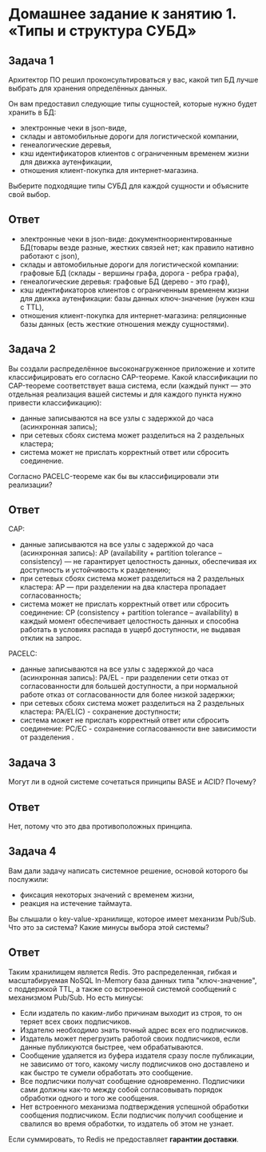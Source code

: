 # Домашнее задание к занятию 1. «Типы и структура СУБД»## Задача 1Архитектор ПО решил проконсультироваться у вас, какой тип БД лучше выбрать для хранения определённых данных.Он вам предоставил следующие типы сущностей, которые нужно будет хранить в БД:- электронные чеки в json-виде,- склады и автомобильные дороги для логистической компании,- генеалогические деревья,- кэш идентификаторов клиентов с ограниченным временем жизни для движка аутенфикации,- отношения клиент-покупка для интернет-магазина.Выберите подходящие типы СУБД для каждой сущности и объясните свой выбор.## Ответ- электронные чеки в json-виде: документноориентированные БД(товары везде разные, жестких связей нет; как правило нативно работают с json),- склады и автомобильные дороги для логистической компании: графовые БД (склады - вершины графа, дорога - ребра графа),- генеалогические деревья: графовые БД (дерево - это граф),- кэш идентификаторов клиентов с ограниченным временем жизни для движка аутенфикации: базы данных ключ-значение (нужен кэш с TTL),- отношения клиент-покупка для интернет-магазина: реляционные базы данных (есть жесткие отношения между сущностями).## Задача 2Вы создали распределённое высоконагруженное приложение и хотите классифицировать его согласно CAP-теореме. Какой классификации по CAP-теореме соответствует ваша система, если (каждый пункт — это отдельная реализация вашей системы и для каждого пункта нужно привести классификацию):- данные записываются на все узлы с задержкой до часа (асинхронная запись);- при сетевых сбоях система может разделиться на 2 раздельных кластера;- система может не прислать корректный ответ или сбросить соединение.Согласно PACELC-теореме как бы вы классифицировали эти реализации?## ОтветCAP:- данные записываются на все узлы с задержкой до часа (асинхронная запись): AP (availability + partition tolerance – consistency) — не гарантирует целостность данных, обеспечивая их доступность и устойчивость к разделению;- при сетевых сбоях система может разделиться на 2 раздельных кластера: AP — при разделении на два кластера пропадает согласованность;- система может не прислать корректный ответ или сбросить соединение: CP (consistency + partition tolerance – availability) в каждый момент обеспечивает целостность данных и способна работать в условиях распада в ущерб доступности, не выдавая отклик на запрос.  PACELC:- данные записываются на все узлы с задержкой до часа (асинхронная запись): PA/EL - при разделении сети отказ от согласованности для большей доступности, а при нормальной работе отказ от согласованности для более низкой задержки;- при сетевых сбоях система может разделиться на 2 раздельных кластера: PA/EL(C) - сохранение доступности;- система может не прислать корректный ответ или сбросить соединение: PC/EC - сохранение согласованности вне зависимости от разделения .  ## Задача 3Могут ли в одной системе сочетаться принципы BASE и ACID? Почему?## ОтветНет, потому что это два противоположных принципа. ## Задача 4Вам дали задачу написать системное решение, основой которого бы послужили:- фиксация некоторых значений с временем жизни,- реакция на истечение таймаута.Вы слышали о key-value-хранилище, которое имеет механизм Pub/Sub. Что это за система? Какие минусы выбора этой системы?## ОтветТаким хранилищем является Redis. Это распределенная, гибкая и масштабируемая NoSQL In-Memory база данных типа "ключ-значение", с поддержкой TTL, а также со встроенной системой сообщений с механизмом Pub/Sub.Но есть минусы:- Если издатель по каким-либо причинам выходит из строя, то он теряет всех своих подписчиков.- Издателю необходимо знать точный адрес всех его подписчиков.- Издатель может перегрузить работой своих подписчиков, если данные публикуются быстрее, чем обрабатываются.- Сообщение удаляется из буфера издателя сразу после публикации, не зависимо от того, какому числу подписчиков оно доставлено и как быстро те сумели обработать это сообщение.- Все подписчики получат сообщение одновременно. Подписчики сами должны как-то между собой согласовывать порядок обработки одного и того же сообщения.- Нет встроенного механизма подтверждения успешной обработки сообщения подписчиком. Если подписчик получил сообщение и свалился во время обработки, то издатель об этом не узнает.Если суммировать, то Redis не предоставляет **гарантии доставки**.